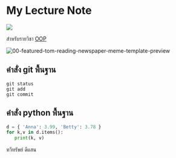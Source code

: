 # My Lecture Note
![](https://preview.redd.it/since-dmc-5s-release-vergil-has-become-an-iconic-character-v0-8a0wds8pzwmb1.jpg?width=1080&crop=smart&auto=webp&s=d5c0da91cdcd31e0c793168bb8f579a22241c2d0)

สำหรับรายวิชา [OOP](https://beckham-4567.github.io)

![00-featured-tom-reading-newspaper-meme-template-preview](https://github.com/beckham-4567/beckham-4567.github.io/assets/159878216/1e52bcb1-1ce7-4d99-84aa-96f2a58800b7)

## คำสั่ง git พื้นฐาน

```
git status
git add
git commit
```

## คำสั่ง python พื้นฐาน

```python
d = { 'Anna': 3.99, 'Betty': 3.78 }
for k,v in d.items():
   print(k, v)
```

ทวีทรัพย์ ดีแสน

